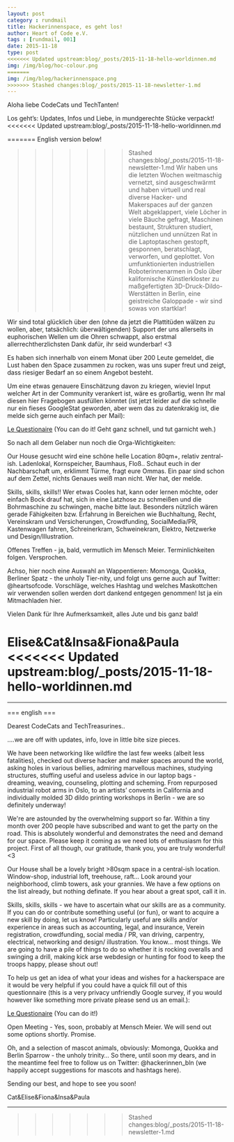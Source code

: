 ```yaml
---
layout: post
category : rundmail
title: Hackerinnenspace, es geht los!
author: Heart of Code e.V.
tags : [rundmail, 001]
date: 2015-11-18
type: post
<<<<<<< Updated upstream:blog/_posts/2015-11-18-hello-worldinnen.md
img: /img/blog/hoc-colour.png
=======
img: /img/blog/hackerinnenspace.png
>>>>>>> Stashed changes:blog/_posts/2015-11-18-newsletter-1.md
---
```


Aloha liebe CodeCats und TechTanten!

Los geht’s: Updates, Infos und Liebe, in mundgerechte Stücke verpackt!
<<<<<<< Updated upstream:blog/_posts/2015-11-18-hello-worldinnen.md


=======
English version below!
 
>>>>>>> Stashed changes:blog/_posts/2015-11-18-newsletter-1.md
Wir haben uns die letzten Wochen weitmaschig vernetzt, sind ausgeschwärmt und haben virtuell und real diverse Hacker- und Makerspaces auf der ganzen Welt abgeklappert, viele Löcher in viele Bäuche gefragt, Maschinen bestaunt, Strukturen studiert, nützlichen und unnützen Rat in die Laptoptaschen gestopft, gesponnen, beratschlagt, verworfen, und geplottet. Von umfunktionierten industriellen Roboterinnenarmen in Oslo über kalifornische Künstlerkloster zu maßgefertigten 3D-Druck-Dildo-Werstätten in Berlin, eine geistreiche Galoppade - wir sind sowas von startklar!


Wir sind total glücklich über den (ohne da jetzt die Plattitüden wälzen zu wollen, aber, tatsächlich: überwältigenden) Support der uns allerseits in euphorischen Wellen um die Ohren schwappt, also erstmal allerrechtherzlichsten Dank dafür, ihr seid wunderbar! <3


Es haben sich innerhalb von einem Monat über 200 Leute gemeldet, die Lust haben den Space zusammen zu rocken, was uns super freut und zeigt, dass riesiger Bedarf an so einem Angebot besteht.


Um eine etwas genauere Einschätzung davon zu kriegen, wieviel Input welcher Art in der Community verankert ist, wäre es großartig, wenn Ihr mal diesen hier Fragebogen ausfüllen könntet (ist jetzt leider auf die schnelle nur ein fieses GoogleStat geworden, aber wem das zu datenkrakig ist, die melde sich gerne auch einfach per Mail):

<a href="http://endlessboredom.us12.list-manage.com/track/click?u=1e56e91157a293e5a76b1fe6e&id=2f3998f65f&e=d3fb65de72">Le Questionaire</a>  (You can do it! Geht ganz schnell, und tut garnicht weh.)


So nach all dem Gelaber nun noch die Orga-Wichtigkeiten:


Our House gesucht wird eine schöne helle Location 80qm+, relativ zentral-ish. Ladenlokal, Kornspeicher, Baumhaus, Floß.. Schaut euch in der Nachbarschaft um, erklimmt Türme, fragt eure Ommas. Ein paar sind schon auf dem Zettel, nichts Genaues weiß man nicht. Wer hat, der melde.


Skills, skills, skills!! Wer etwas Cooles hat, kann oder lernen möchte, oder einfach Bock drauf hat, sich in eine Latzhose zu schmeißen und die Bohrmaschine zu schwingen, mache bitte laut. Besonders nützlich wären gerade Fähigkeiten bzw. Erfahrung in Bereichen wie Buchhaltung, Recht, Vereinskram und Versicherungen, Crowdfunding, SocialMedia/PR, Kastenwagen fahren, Schreinerkram, Schweinekram, Elektro, Netzwerke und Design/Illustration.


Offenes Treffen - ja, bald, vermutlich im Mensch Meier. Terminlichkeiten folgen. Versprochen.


Achso, hier noch eine Auswahl an Wappentieren: Momonga, Quokka, Berliner Spatz - the unholy Tier-nity, und folgt uns gerne auch auf Twitter: @heartsofcode. Vorschläge, welches Hashtag und welches Maskottchen wir verwenden sollen werden dort dankend entgegen genommen! Ist ja ein Mitmachladen hier.


Vielen Dank für Ihre Aufmerksamkeit, alles Jute und bis ganz bald!

Elise&Cat&Insa&Fiona&Paula
<<<<<<< Updated upstream:blog/_posts/2015-11-18-hello-worldinnen.md
=======


***



=== english ===
 
Dearest CodeCats and TechTreasurines..

 
….we are off with updates, info, love in little bite size pieces.

 
We have been networking like wildfire the last few weeks (albeit less fatalities), checked out diverse hacker and maker spaces around the world, asking holes in various bellies, admiring marvellous machines, studying structures, stuffing useful and useless advice in our laptop bags - dreaming, weaving, counseling, plotting and scheming. From repurposed industrial robot arms in Oslo, to an artists’ convents in California and individually molded 3D dildo printing workshops in Berlin - we are so definitely underway!

 
We're are astounded by the overwhelming support so far. Within a tiny month over 200 people have subscribed and want to get the party on the road. This is absolutely wonderful and demonstrates the need and demand for our space. Please keep it coming as we need lots of enthusiasm for this project. First of all though, our gratitude, thank you, you are truly wonderful! <3

 
Our House shall be a lovely bright >80sqm space in a central-ish location. Window-shop, industrial loft, treehouse, raft...  Look around your neighborhood, climb towers, ask your grannies. We have a few options on the list already, but nothing definate. If you hear about a great spot, call it in.

 
Skills, skills, skills - we have to ascertain what our skills are as a community. If you can do or contribute something useful (or fun), or want to acquire a new skill by doing, let us know! Particularly useful are skills and/or experience in areas such as accounting, legal, and insurance, Verein registration, crowdfunding, social media / PR, van driving, carpentry, electrical, networking and design/ illustration. You know… most things. We are going to have a pile of things to do so whether it is rocking overalls and swinging a drill, making kick arse webdesign or hunting for food to keep the troops happy, please shout out!

 
To help us get an idea of what your ideas and wishes for a hackerspace are it would be very helpful if you could have a quick fill out of this questionnaire (this is a very privacy unfriendly Google survey, if you would however like something more private please send us an email.): 

<a href="http://endlessboredom.us12.list-manage.com/track/click?u=1e56e91157a293e5a76b1fe6e&id=2f3998f65f&e=d3fb65de72">Le Questionaire</a>   (You can do it!)

 
Open Meeting - Yes, soon, probably at Mensch Meier. We will send out some options shortly. Promise.

 
Oh, and a selection of mascot animals, obviously: Momonga, Quokka and Berlin Sparrow - the unholy trinity… So there, until soon my dears, and in the meantime feel free to follow us on Twitter: @hackerinnen_bln (we happily accept suggestions for mascots and hashtags here).

 
Sending our best, and hope to see you soon!

Cat&Elise&Fiona&Insa&Paula

 
***




 
>>>>>>> Stashed changes:blog/_posts/2015-11-18-newsletter-1.md
